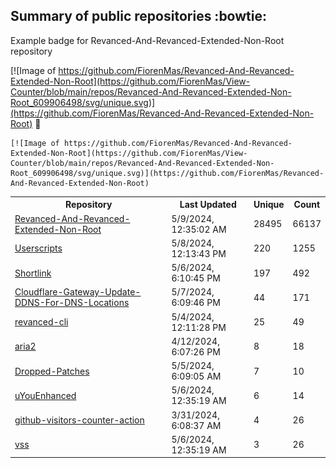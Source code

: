 ## Summary of public repositories :bowtie:
Example badge for Revanced-And-Revanced-Extended-Non-Root repository

[![Image of https://github.com/FiorenMas/Revanced-And-Revanced-Extended-Non-Root](https://github.com/FiorenMas/View-Counter/blob/main/repos/Revanced-And-Revanced-Extended-Non-Root_609906498/svg/unique.svg)](https://github.com/FiorenMas/Revanced-And-Revanced-Extended-Non-Root) :clap:

```
[![Image of https://github.com/FiorenMas/Revanced-And-Revanced-Extended-Non-Root](https://github.com/FiorenMas/View-Counter/blob/main/repos/Revanced-And-Revanced-Extended-Non-Root_609906498/svg/unique.svg)](https://github.com/FiorenMas/Revanced-And-Revanced-Extended-Non-Root)
```
<table>
	<tr>
		<th>
			Repository
		</th>
		<th>
			Last Updated
		</th>
		<th>
			Unique
		</th>
		<th>
			Count
		</th>
	</tr>
	<tr>
		<td>
			<a href="https://github.com/FiorenMas/Revanced-And-Revanced-Extended-Non-Root">
				Revanced-And-Revanced-Extended-Non-Root
			</a>
		</td>
		<td>
			5/9/2024, 12:35:02 AM
		</td>
		<td>
			28495
		</td>
		<td>
			66137
		</td>
	</tr>
	<tr>
		<td>
			<a href="https://github.com/FiorenMas/Userscripts">
				Userscripts
			</a>
		</td>
		<td>
			5/8/2024, 12:13:43 PM
		</td>
		<td>
			220
		</td>
		<td>
			1255
		</td>
	</tr>
	<tr>
		<td>
			<a href="https://github.com/FiorenMas/Shortlink">
				Shortlink
			</a>
		</td>
		<td>
			5/6/2024, 6:10:45 PM
		</td>
		<td>
			197
		</td>
		<td>
			492
		</td>
	</tr>
	<tr>
		<td>
			<a href="https://github.com/FiorenMas/Cloudflare-Gateway-Update-DDNS-For-DNS-Locations">
				Cloudflare-Gateway-Update-DDNS-For-DNS-Locations
			</a>
		</td>
		<td>
			5/7/2024, 6:09:46 PM
		</td>
		<td>
			44
		</td>
		<td>
			171
		</td>
	</tr>
	<tr>
		<td>
			<a href="https://github.com/FiorenMas/revanced-cli">
				revanced-cli
			</a>
		</td>
		<td>
			5/4/2024, 12:11:28 PM
		</td>
		<td>
			25
		</td>
		<td>
			49
		</td>
	</tr>
	<tr>
		<td>
			<a href="https://github.com/FiorenMas/aria2">
				aria2
			</a>
		</td>
		<td>
			4/12/2024, 6:07:26 PM
		</td>
		<td>
			8
		</td>
		<td>
			18
		</td>
	</tr>
	<tr>
		<td>
			<a href="https://github.com/FiorenMas/Dropped-Patches">
				Dropped-Patches
			</a>
		</td>
		<td>
			5/5/2024, 6:09:05 AM
		</td>
		<td>
			7
		</td>
		<td>
			10
		</td>
	</tr>
	<tr>
		<td>
			<a href="https://github.com/FiorenMas/uYouEnhanced">
				uYouEnhanced
			</a>
		</td>
		<td>
			5/6/2024, 12:35:19 AM
		</td>
		<td>
			6
		</td>
		<td>
			14
		</td>
	</tr>
	<tr>
		<td>
			<a href="https://github.com/FiorenMas/github-visitors-counter-action">
				github-visitors-counter-action
			</a>
		</td>
		<td>
			3/31/2024, 6:08:37 AM
		</td>
		<td>
			4
		</td>
		<td>
			26
		</td>
	</tr>
	<tr>
		<td>
			<a href="https://github.com/FiorenMas/vss">
				vss
			</a>
		</td>
		<td>
			5/6/2024, 12:35:19 AM
		</td>
		<td>
			3
		</td>
		<td>
			26
		</td>
	</tr>
</table>

